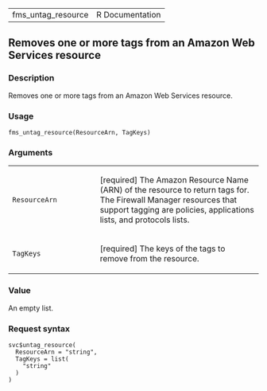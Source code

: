 <table style="width: 100%;">
<tbody>
<tr class="odd">
<td>fms_untag_resource</td>
<td style="text-align: right;">R Documentation</td>
</tr>
</tbody>
</table>

## Removes one or more tags from an Amazon Web Services resource

### Description

Removes one or more tags from an Amazon Web Services resource.

### Usage

    fms_untag_resource(ResourceArn, TagKeys)

### Arguments

<table>
<colgroup>
<col style="width: 35%" />
<col style="width: 65%" />
</colgroup>
<tbody>
<tr class="odd">
<td><code id="fms_untag_resource_:_ResourceArn">ResourceArn</code></td>
<td><p>[required] The Amazon Resource Name (ARN) of the resource to
return tags for. The Firewall Manager resources that support tagging are
policies, applications lists, and protocols lists.</p></td>
</tr>
<tr class="even">
<td><code id="fms_untag_resource_:_TagKeys">TagKeys</code></td>
<td><p>[required] The keys of the tags to remove from the
resource.</p></td>
</tr>
</tbody>
</table>

### Value

An empty list.

### Request syntax

    svc$untag_resource(
      ResourceArn = "string",
      TagKeys = list(
        "string"
      )
    )
